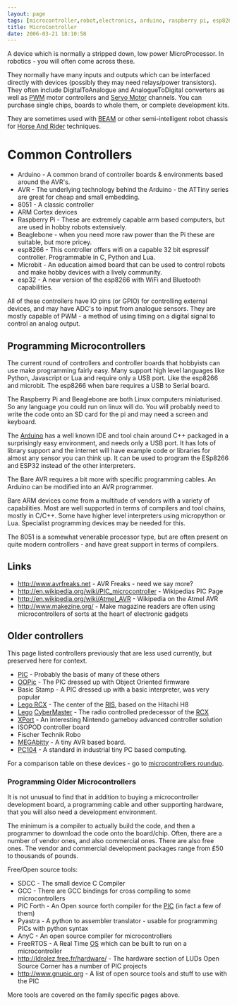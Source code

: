 ```yaml
---
layout: page
tags: [microcontroller,robot,electronics, arduino, raspberry pi, esp8266, esp32, robot building]
title: MicroController
date: 2006-03-21 18:10:58
---
```

A device which is normally a stripped down, low power MicroProcessor.
In robotics - you will often come across these.

They normally have many inputs and outputs which can be interfaced directly with devices (possibly they may need relays/power transistors). They often include DigitalToAnalogue and AnalogueToDigital converters as well as [PWM](/wiki/pwm.html "Pulse Width Modulation") motor controllers and [Servo Motor](/wiki/servo_motor.html "A motor with built in positioning control - easily interfaced with digital systems") channels. You can purchase single chips, boards to whole them, or complete development kits.

They are sometimes used with [BEAM](/wiki/beam_robots.html "Biology, Electronics, Aesthetics and Mechanics") or other semi-intelligent robot chassis for [Horse And Rider](/wiki/horse_and_rider.html "One system takes high-level control of a lower level system") techniques.

# Common Controllers

* Arduino - A common brand of controller boards & environments based around the AVR's.
* AVR -     The underlying technology behind the Arduino - the ATTiny series are great for cheap and small embedding.
* 8051 -    A classic controller
* ARM Cortex devices
* Raspberry Pi - These are extremely capable arm based computers, but are used in hobby robots extensively.
* Beaglebone - when you need more raw power than the Pi these are suitable, but more pricey.
* esp8266 - This controller offers wifi on a capable 32 bit espressif controller. Programmable in C, Python and Lua.
* Microbit - An education aimed board that can be used to control robots and make hobby devices with a lively community.
* esp32   - A new version of the esp8266 with WiFi and Bluetooth capabilities.

All of these controllers have IO pins (or GPIO) for controlling external devices, and may have ADC's to input from analogue sensors.
They are mostly capable of PWM - a method of using timing on a digital signal to control an analog output.

## Programming Microcontrollers

The current round of controllers and controller boards that hobbyists can use make programming fairly easy.
Many support high level languages like Python, Javascript or Lua and require only a USB port. Like the esp8266 and microbit. The esp8266 when bare requires a USB to Serial board.

The Raspberry Pi and Beaglebone are both Linux computers miniaturised. So any language you could run on linux will do. You will probably need to write the code onto an SD card for the pi and may need a screen and keyboard.

The [Arduino](https://www.arduino.cc) has a well known IDE and tool chain around C++ packaged in a surprisingly easy environment, and needs only a USB port. It has lots of library support and the internet will have example code or libraries for almost any sensor you can think up. It can be used to program the ESp8266 and ESP32 instead of the other interpreters.

The Bare AVR requires a bit more with specific programming cables. An Arduino can be modified into an AVR programmer.

Bare ARM devices come from a multitude of vendors with a variety of capabilities. Most are well supported in terms of compilers and tool chains, mostly in C/C++. Some have higher level interpreters using micropython or Lua. Specialist programming devices may be needed for this.

The 8051 is a somewhat venerable processor type, but are often present on quite modern controllers - and have great support in terms of compilers.

## Links

- <http://www.avrfreaks.net> - AVR Freaks - need we say more?
- <http://en.wikipedia.org/wiki/PIC_microcontroller> - Wikipedias PIC Page
- <http://en.wikipedia.org/wiki/Atmel_AVR> - Wikipedia on the Atmel AVR
- <http://www.makezine.org/> - Make magazine readers are often using microcontrollers of sorts at the heart of electronic gadgets

## Older controllers

This page listed controllers previously that are less used currently, but preserved here for context.

- [PIC](/wiki/pic.html "PIC") - Probably the basis of many of these others
- [OOPic](/wiki/oopic.html "OOPic") - The PIC dressed up with Object Oriented firmware
- Basic Stamp - A PIC dressed up with a basic interpreter, was very popular
- [Lego RCX](/wiki/rcx.html "The Lego RCX") - The center of the [RIS](/wiki/ris.html "The Lego Robotic Invention System"), based on the Hitachi H8
- [Lego](/wiki/lego.html "The best known construction toy") [CyberMaster](/wiki/cybermaster.html "CyberMaster") - The radio controlled predecessor of the [RCX](/wiki/rcx.html "The Lego Robot Command Explorer")
- [XPort](/wiki/xport.html "A Gameboy Advance based alternative to the Lego RCX") - An interesting Nintendo gameboy advanced controller solution
- ISOPOD controller board
- Fischer Technik Robo
- [MEGAbitty](/wiki/megabitty.html "A very small AVR microcontroller board solution") - A tiny AVR based board.
- [PC104](/wiki/pc104.html "PC104") - A standard in industrial tiny PC based computing.

For a comparison table on these devices - go to [microcontrollers roundup](/forums/electronics/preferred_microcontrollers.html).

### Programming Older Microcontrollers

It is not unusual to find that in addition to buying a microcontroller development board, a programming cable and other supporting hardware, that you will also need a development environment.

The minimum is a compiler to actually build the code, and then a programmer to download the code onto the board/chip. Often, there are a number of vendor ones, and also commercial ones. There are also free ones. The vendor and commercial development packages range from £50 to thousands of pounds.

Free/Open source tools:

- SDCC - The small device C Compiler
- GCC - There are GCC bindings for cross compiling to some
  microcontrollers
- PIC Forth - An Open source forth compiler for the
  [PIC](/wiki/pic.html "PIC") (in fact a few of them)
- Pyastra - A python to assembler translator - usable for programming
  PICs with python syntax
- AnyC - An open source compiler for microcontrollers
- FreeRTOS - A Real Time [OS](/wiki/os.html "An Operating System")
  which can be built to run on a microcontroller
- <http://ldrolez.free.fr/hardware/> - The hardware section of LUDs
  Open Source Corner has a number of PIC projects
- <http://www.gnupic.org> - A list of open source tools and stuff to
  use with the PIC

More tools are covered on the family specific pages above.
